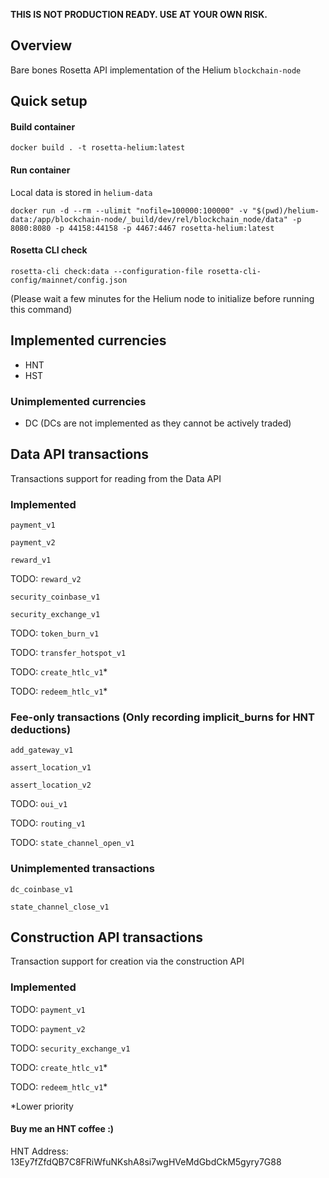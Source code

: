 **THIS IS NOT PRODUCTION READY. USE AT YOUR OWN RISK.**

## Overview
Bare bones Rosetta API implementation of the Helium `blockchain-node`

## Quick setup

#### Build container
```text
docker build . -t rosetta-helium:latest
```

#### Run container
Local data is stored in `helium-data`
```text
docker run -d --rm --ulimit "nofile=100000:100000" -v "$(pwd)/helium-data:/app/blockchain-node/_build/dev/rel/blockchain_node/data" -p 8080:8080 -p 44158:44158 -p 4467:4467 rosetta-helium:latest
```

#### Rosetta CLI check
```text
rosetta-cli check:data --configuration-file rosetta-cli-config/mainnet/config.json
```
(Please wait a few minutes for the Helium node to initialize before running this command)

## Implemented currencies
- HNT
- HST

### Unimplemented currencies
- DC (DCs are not implemented as they cannot be actively traded)

## Data API transactions
Transactions support for reading from the Data API

### Implemented
`payment_v1`

`payment_v2`

`reward_v1`

TODO: `reward_v2`

`security_coinbase_v1`

`security_exchange_v1`

TODO: `token_burn_v1`

TODO: `transfer_hotspot_v1`

TODO: `create_htlc_v1`*

TODO: `redeem_htlc_v1`*

### Fee-only transactions (Only recording implicit_burns for HNT deductions)
`add_gateway_v1`

`assert_location_v1`

`assert_location_v2`

TODO: `oui_v1`

TODO: `routing_v1`

TODO: `state_channel_open_v1`

### Unimplemented transactions
`dc_coinbase_v1`

`state_channel_close_v1`

## Construction API transactions
Transaction support for creation via the construction API

### Implemented
TODO: `payment_v1`

TODO: `payment_v2`

TODO: `security_exchange_v1`

TODO: `create_htlc_v1`*

TODO: `redeem_htlc_v1`*


*Lower priority 

#### Buy me an HNT coffee :)
HNT Address: 13Ey7fZfdQB7C8FRiWfuNKshA8si7wgHVeMdGbdCkM5gyry7G88
